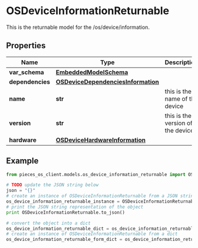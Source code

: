 # OSDeviceInformationReturnable

This is the returnable model for the /os/device/information.

## Properties

Name | Type | Description | Notes
------------ | ------------- | ------------- | -------------
**var_schema** | [**EmbeddedModelSchema**](EmbeddedModelSchema) |  | [optional] 
**dependencies** | [**OSDeviceDependenciesInformation**](OSDeviceDependenciesInformation) |  | [optional] 
**name** | **str** | this is the name of the device | [optional] 
**version** | **str** | this is the version of the device | [optional] 
**hardware** | [**OSDeviceHardwareInformation**](OSDeviceHardwareInformation) |  | [optional] 

## Example

```python
from pieces_os_client.models.os_device_information_returnable import OSDeviceInformationReturnable

# TODO update the JSON string below
json = "{}"
# create an instance of OSDeviceInformationReturnable from a JSON string
os_device_information_returnable_instance = OSDeviceInformationReturnable.from_json(json)
# print the JSON string representation of the object
print OSDeviceInformationReturnable.to_json()

# convert the object into a dict
os_device_information_returnable_dict = os_device_information_returnable_instance.to_dict()
# create an instance of OSDeviceInformationReturnable from a dict
os_device_information_returnable_form_dict = os_device_information_returnable.from_dict(os_device_information_returnable_dict)
```



